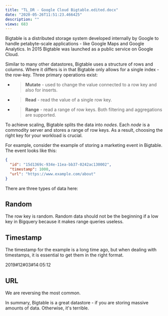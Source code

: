 ```yaml
---
title: "TL_DR - Google Cloud Bigtable.edited.docx"
date: "2020-05-26T11:51:23.466425"
description: ""
views: 683
---
```

Bigtable is a distributed storage system developed internally by Google
to handle petabyte-scale applications - like Google Maps and Google
Analytics. In 2015 Bigtable was launched as a public service on Google
Cloud.

Similar to many other datastores, Bigtable uses a structure of rows and
columns. Where it differs is in that Bigtable only allows for a single
index - the row-key. Three primary operations exist:

  - > **Mutate** - used to change the value connected to a row key and
    > also for inserts.

  - > **Read** - read the value of a single row key.

  - > **Range** - read a range of row keys. Both filtering and
    > aggregations are supported.

To achieve scaling, Bigtable splits the data into *nodes*. Each *node*
is a commodity server and stores a range of row keys. As a result,
choosing the right key for your workload is crucial.

For example, consider the example of storing a marketing event in
Bigtable. The event looks like this:

```json
{
  "id": "15d1369c-934e-11ea-bb37-0242ac130002",
  "timestamp": 1000,
  "url": "https://www.example.com/about"
}
```

There are three types of data here:

## Random 

The row key is random. Random data should not be the beginning if a low
key in Bigquery because it makes range queries useless.

## Timestamp 

The timestamp for the example is a long time ago, but when dealing with
timestamps, it is essential to get them in the right format.

2019#12#03#14:05:12

## URL 

We are reversing the most common.

In summary, Bigtable is a great datastore - if you are storing massive
amounts of data. Otherwise, it's terrible.
